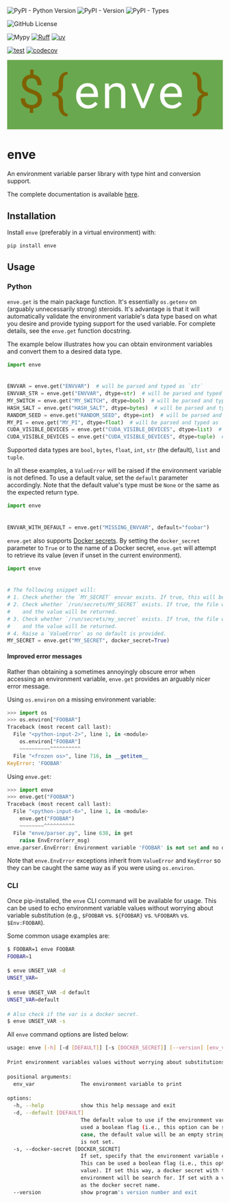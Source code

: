 ![PyPI - Python Version](https://img.shields.io/pypi/pyversions/enve?style=for-the-badge)
![PyPI - Version](https://img.shields.io/pypi/v/enve?style=for-the-badge)
![PyPI - Types](https://img.shields.io/pypi/types/enve?style=for-the-badge)

![GitHub License](https://img.shields.io/github/license/aachick/enve?style=for-the-badge)

![Mypy](https://img.shields.io/badge/mypy-checked-blue?style=for-the-badge)
[![Ruff](https://img.shields.io/endpoint?url=https://raw.githubusercontent.com/astral-sh/ruff/main/assets/badge/v2.json&style=for-the-badge)](https://github.com/astral-sh/ruff)
[![uv](https://img.shields.io/endpoint?url=https://raw.githubusercontent.com/astral-sh/uv/main/assets/badge/v0.json&style=for-the-badge)](https://github.com/astral-sh/uv)

[![test](https://github.com/aachick/enve/actions/workflows/ci.yaml/badge.svg)](https://github.com/aachick/enve/actions/workflows/ci.yaml)
[![codecov](https://codecov.io/gh/aachick/enve/graph/badge.svg?token=T7SPPN48OK)](https://codecov.io/gh/aachick/enve)

<div style="text-align: center;">
    <img src="https://raw.githubusercontent.com/aachick/enve/main/docs/assets/enve.png" />
</div>

# enve

An environment variable parser library with type hint and conversion support.

The complete documentation is available [here](https://aachick.github.io/enve/).

## Installation

Install `enve` (preferably in a virtual environment) with:

```bash
pip install enve
```

## Usage

### Python

`enve.get` is the main package function. It's essentially `os.getenv` on
(arguably unnecessarily strong) steroids. It's advantage is that it will
automatically validate the environment variable's data type based on what
you desire and provide typing support for the used variable. For complete
details, see the `enve.get` function docstring.

The example below illustrates how you can obtain environment variables and
convert them to a desired data type.

```python
import enve


ENVVAR = enve.get("ENVVAR")  # will be parsed and typed as `str`
ENVVAR_STR = enve.get("ENVVAR", dtype=str)  # will be parsed and typed as `str`
MY_SWITCH = enve.get("MY_SWITCH", dtype=bool)  # will be parsed and typed as `bool`
HASH_SALT = enve.get("HASH_SALT", dtype=bytes)  # will be parsed and typed as `bytes`
RANDOM_SEED = enve.get("RANDOM_SEED", dtype=int)  # will be parsed and typed as `int`
MY_PI = enve.get("MY_PI", dtype=float)  # will be parsed and typed as `float`
CUDA_VISIBLE_DEVICES = enve.get("CUDA_VISIBLE_DEVICES", dtype=list)  # will be parsed and typed as `list`
CUDA_VISIBLE_DEVICES = enve.get("CUDA_VISIBLE_DEVICES", dtype=tuple)  # will be parsed and typed as `tuple`
```

Supported data types are `bool`, `bytes`, `float`, `int`, `str` (the default), `list` and `tuple`.

In all these examples, a `ValueError` will be raised if the environment variable is not
defined. To use a default value, set the `default` parameter accordingly. Note that the
default value's type must be `None` or the same as the expected return type.

```python
import enve


ENVVAR_WITH_DEFAULT = enve.get("MISSING_ENVVAR", default="foobar")
```

`enve.get` also supports [Docker secrets](https://docs.docker.com/engine/swarm/secrets/).
By setting the `docker_secret` parameter to `True` or to the name of a Docker secret,
`enve.get` will attempt to retrieve its value (even if unset in the current environment).

```python
import enve


# The following snippet will:
# 1. Check whether the `MY_SECRET` envvar exists. If true, this will be returned.
# 2. Check whether `/run/secrets/MY_SECRET` exists. If true, the file will be read
#    and the value will be returned.
# 3. Check whether `/run/secrets/my_secret` exists. If true, the file will be read
#    and the value will be returned.
# 4. Raise a `ValueError` as no default is provided.
MY_SECRET = enve.get("MY_SECRET", docker_secret=True)
```

#### Improved error messages

Rather than obtaining a sometimes annoyingly obscure error when accessing an
environment variable, `enve.get` provides an arguably nicer error message.

Using `os.environ` on a missing environment variable:

```python
>>> import os
>>> os.environ["FOOBAR"]
Traceback (most recent call last):
  File "<python-input-2>", line 1, in <module>
    os.environ["FOOBAR"]
    ~~~~~~~~~~^^^^^^^^^^
  File "<frozen os>", line 716, in __getitem__
KeyError: 'FOOBAR'
```

Using `enve.get`:

```python
>>> import enve
>>> enve.get("FOOBAR")
Traceback (most recent call last):
  File "<python-input-6>", line 1, in <module>
    enve.get("FOOBAR")
    ~~~~~~~~^^^^^^^^^^
  File "enve/parser.py", line 638, in get
    raise EnvError(err_msg)
enve.parser.EnvError: Environment variable 'FOOBAR' is not set and no default or default_factory is provided.
```

Note that `enve.EnvError` exceptions inherit from `ValueError` and `KeyError` so they
can be caught the same way as if you were using `os.environ`.

### CLI

Once pip-installed, the `enve` CLI command will be available for usage. This can
be used to echo environment variable values without worrying about variable
substitution (e.g., `$FOOBAR` vs. `${FOOBAR}` vs. `%FOOBAR%` vs. `$Env:FOOBAR`).

Some common usage examples are:

```bash
$ FOOBAR=1 enve FOOBAR
FOOBAR=1

$ enve UNSET_VAR -d
UNSET_VAR=

$ enve UNSET_VAR -d default
UNSET_VAR=default

# Also check if the var is a docker secret.
$ enve UNSET_VAR -s
```

All `enve` command options are listed below:

```bash
usage: enve [-h] [-d [DEFAULT]] [-s [DOCKER_SECRET]] [--version] [env_var]

Print environment variables values without worrying about substitutions.

positional arguments:
  env_var               The environment variable to print

options:
  -h, --help            show this help message and exit
  -d, --default [DEFAULT]
                        The default value to use if the environment variable is not set. This can be
                        used a boolean flag (i.e., this option can be set without a value). In this
                        case, the default value will be an empty string if the environment variable
                        is not set.
  -s, --docker-secret [DOCKER_SECRET]
                        If set, specify that the environment variable can also be a Docker secret.
                        This can be used a boolean flag (i.e., this option can be set without a
                        value). If set this way, a docker secret with the same name as the
                        environment will be search for. If set with a value, the value will be used
                        as the docker secret name.
  --version             show program's version number and exit
```
